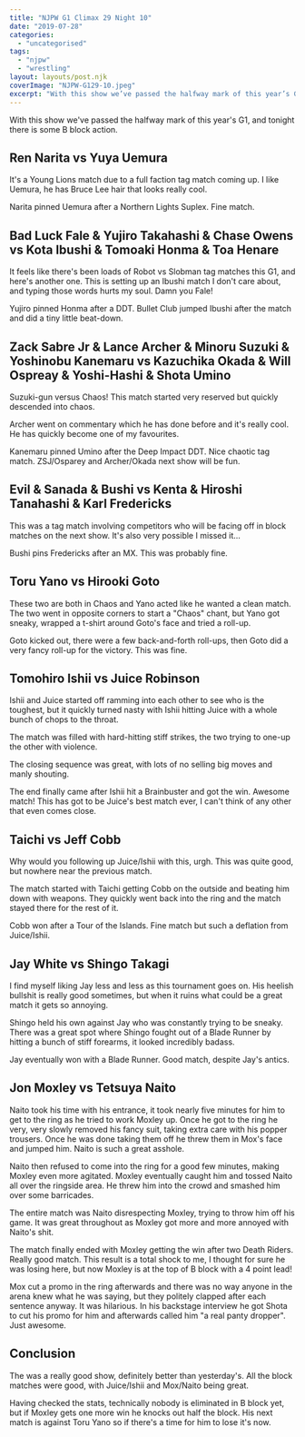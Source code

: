 ```yaml
---
title: "NJPW G1 Climax 29 Night 10"
date: "2019-07-28"
categories: 
  - "uncategorised"
tags: 
  - "njpw"
  - "wrestling"
layout: layouts/post.njk
coverImage: "NJPW-G129-10.jpeg"
excerpt: "With this show we’ve passed the halfway mark of this year’s G1, and tonight there is some B block action."
---
```

With this show we've passed the halfway mark of this year's G1, and tonight there is some B block action.

## Ren Narita vs Yuya Uemura

It's a Young Lions match due to a full faction tag match coming up. I like Uemura, he has Bruce Lee hair that looks really cool.

Narita pinned Uemura after a Northern Lights Suplex. Fine match.

## Bad Luck Fale & Yujiro Takahashi & Chase Owens vs Kota Ibushi & Tomoaki Honma & Toa Henare

It feels like there's been loads of Robot vs Slobman tag matches this G1, and here's another one. This is setting up an Ibushi match I don't care about, and typing those words hurts my soul. Damn you Fale!

Yujiro pinned Honma after a DDT. Bullet Club jumped Ibushi after the match and did a tiny little beat-down.

## Zack Sabre Jr & Lance Archer & Minoru Suzuki & Yoshinobu Kanemaru vs Kazuchika Okada & Will Ospreay & Yoshi-Hashi & Shota Umino

Suzuki-gun versus Chaos! This match started very reserved but quickly descended into chaos.

Archer went on commentary which he has done before and it's really cool. He has quickly become one of my favourites.

Kanemaru pinned Umino after the Deep Impact DDT. Nice chaotic tag match. ZSJ/Osparey and Archer/Okada next show will be fun.

## Evil & Sanada & Bushi vs Kenta & Hiroshi Tanahashi & Karl Fredericks

This was a tag match involving competitors who will be facing off in block matches on the next show. It's also very possible I missed it...

Bushi pins Fredericks after an MX. This was probably fine.

## Toru Yano vs Hirooki Goto

These two are both in Chaos and Yano acted like he wanted a clean match. The two went in opposite corners to start a "Chaos" chant, but Yano got sneaky, wrapped a t-shirt around Goto's face and tried a roll-up.

Goto kicked out, there were a few back-and-forth roll-ups, then Goto did a very fancy roll-up for the victory. This was fine.

## Tomohiro Ishii vs Juice Robinson

Ishii and Juice started off ramming into each other to see who is the toughest, but it quickly turned nasty with Ishii hitting Juice with a whole bunch of chops to the throat.

The match was filled with hard-hitting stiff strikes, the two trying to one-up the other with violence.

The closing sequence was great, with lots of no selling big moves and manly shouting.

The end finally came after Ishii hit a Brainbuster and got the win. Awesome match! This has got to be Juice's best match ever, I can't think of any other that even comes close.

## Taichi vs Jeff Cobb

Why would you following up Juice/Ishii with this, urgh. This was quite good, but nowhere near the previous match.

The match started with Taichi getting Cobb on the outside and beating him down with weapons. They quickly went back into the ring and the match stayed there for the rest of it.

Cobb won after a Tour of the Islands. Fine match but such a deflation from Juice/Ishii.

## Jay White vs Shingo Takagi

I find myself liking Jay less and less as this tournament goes on. His heelish bullshit is really good sometimes, but when it ruins what could be a great match it gets so annoying.

Shingo held his own against Jay who was constantly trying to be sneaky. There was a great spot where Shingo fought out of a Blade Runner by hitting a bunch of stiff forearms, it looked incredibly badass.

Jay eventually won with a Blade Runner. Good match, despite Jay's antics.

## Jon Moxley vs Tetsuya Naito

Naito took his time with his entrance, it took nearly five minutes for him to get to the ring as he tried to work Moxley up. Once he got to the ring he very, very slowly removed his fancy suit, taking extra care with his popper trousers. Once he was done taking them off he threw them in Mox's face and jumped him. Naito is such a great asshole.

Naito then refused to come into the ring for a good few minutes, making Moxley even more agitated. Moxley eventually caught him and tossed Naito all over the ringside area. He threw him into the crowd and smashed him over some barricades.

The entire match was Naito disrespecting Moxley, trying to throw him off his game. It was great throughout as Moxley got more and more annoyed with Naito's shit.

The match finally ended with Moxley getting the win after two Death Riders. Really good match. This result is a total shock to me, I thought for sure he was losing here, but now Moxley is at the top of B block with a 4 point lead!

Mox cut a promo in the ring afterwards and there was no way anyone in the arena knew what he was saying, but they politely clapped after each sentence anyway. It was hilarious. In his backstage interview he got Shota to cut his promo for him and afterwards called him "a real panty dropper". Just awesome.

## Conclusion

The was a really good show, definitely better than yesterday's. All the block matches were good, with Juice/Ishii and Mox/Naito being great.

Having checked the stats, technically nobody is eliminated in B block yet, but if Moxley gets one more win he knocks out half the block. His next match is against Toru Yano so if there's a time for him to lose it's now.

